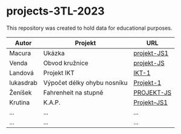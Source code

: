 # projects-3TL-2023

This repository was created to hold data for educational purposes.


| Autor         | Projekt     | URL  |
| ------------- |-------------| -----|
| Macura      | Ukázka | [projekt-JS1](https://macura-spsstav.github.io/projekt-JS1/) |
| Venda | Obvod kružnice | [projekt-JS](https://github.com/wendic11/projekt-JS) |
| Landová |Projekt IKT | [IKT-1](https://landovaa.github.io/IKT-1/) |
| lukasdrab      | Výpočet délky ohybu nosníku | [Projekt-1](https://github.com/lukasdrab/Projekt-1) |
| Ženíšek    | Fahrenheit na stupně | [PROJEKT-JS](https://github.com/gambler123/PROJEKT-JS) |
| Krutina | K.A.P. | [Projekt–JS1](https://stepkr.github.io/Projekt-JS1/) |
| ... | ... | ... |
| ... | ... | ... |
